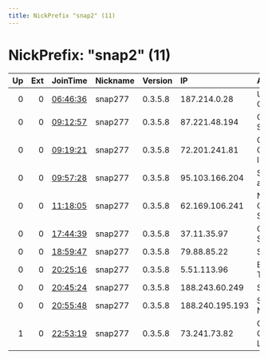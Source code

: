 ```yaml
---
title: NickPrefix "snap2" (11)
---
```


# NickPrefix: "snap2" (11)

|   Up |   Ext | JoinTime                                                                                            | Nickname   | Version   | IP              | AS                                | CC   |   ORp |   Dirp | OS    | Contact   |   eFamMembers |
|-----:|------:|:----------------------------------------------------------------------------------------------------|:-----------|:----------|:----------------|:----------------------------------|:-----|------:|-------:|:------|:----------|--------------:|
|    0 |     0 | [06:46:36](https://metrics.torproject.org/rs.html#details/8FCF494D53D302D138295F23883B134041381A59) | snap277    | 0.3.5.8   | 187.214.0.28    | Uninet S.A. de C.V.               | mx   | 45357 |      0 | Linux | None      |             1 |
|    0 |     0 | [09:12:57](https://metrics.torproject.org/rs.html#details/F668454786A58721EB7D2E6DC0975FDCD9A2C4A6) | snap277    | 0.3.5.8   | 87.221.48.194   | Orange Espagne SA                 | es   | 42579 |      0 | Linux | None      |             1 |
|    0 |     0 | [09:19:21](https://metrics.torproject.org/rs.html#details/1383D5D9844770070648D415EFB3CFAC062523DC) | snap277    | 0.3.5.8   | 72.201.241.81   | Cox Communications Inc.           | us   | 36897 |      0 | Linux | None      |             1 |
|    0 |     0 | [09:57:28](https://metrics.torproject.org/rs.html#details/A1AB8E79BBD0750EAD07D177B1B5DBE7B58B5A64) | snap277    | 0.3.5.8   | 95.103.166.204  | Slovak Telecom, a. s.             | sk   | 43971 |      0 | Linux | None      |             1 |
|    0 |     0 | [11:18:05](https://metrics.torproject.org/rs.html#details/1A672D2477FBC53EC552AFD0C5161DC516D1EC25) | snap277    | 0.3.5.8   | 62.169.106.241  | Nos Comunicacoes, S.A.            | pt   | 38833 |      0 | Linux | None      |             1 |
|    0 |     0 | [17:44:39](https://metrics.torproject.org/rs.html#details/6B120C7E9FCE890ED4BD26166D93FD589DDA65BC) | snap277    | 0.3.5.8   | 37.11.35.97     | Orange Espagne SA                 | es   | 46807 |      0 | Linux | None      |             1 |
|    0 |     0 | [18:59:47](https://metrics.torproject.org/rs.html#details/B377F821D99FD8F2D5020A93316EB95F7500A19B) | snap277    | 0.3.5.8   | 79.88.85.22     | SFR SA                            | fr   | 35757 |      0 | Linux | None      |             1 |
|    0 |     0 | [20:25:16](https://metrics.torproject.org/rs.html#details/B0549E571AE91EE10A35609C6E361B52CF73D524) | snap277    | 0.3.5.8   | 5.51.113.96     | Bouygues Telecom SA               | fr   | 41975 |      0 | Linux | None      |             1 |
|    0 |     0 | [20:45:24](https://metrics.torproject.org/rs.html#details/033BF6FB84AC4B02D701032EBC94014BFD9680D8) | snap277    | 0.3.5.8   | 188.243.60.249  | SkyNet Ltd.                       | ru   | 39659 |      0 | Linux | None      |             1 |
|    0 |     0 | [20:55:48](https://metrics.torproject.org/rs.html#details/9B4172F3D54CBE01479F90B5E628D3E2587CA3E9) | snap277    | 0.3.5.8   | 188.240.195.193 | ServiHosting Networks S.L.        | es   | 37945 |      0 | Linux | None      |             1 |
|    1 |     0 | [22:53:19](https://metrics.torproject.org/rs.html#details/9BF0FAA90023E3AF41A4EEE9C1D67938669CE577) | snap277    | 0.3.5.8   | 73.241.73.82    | Comcast Cable Communications, LLC | us   | 45977 |      0 | Linux | None      |             1 |
